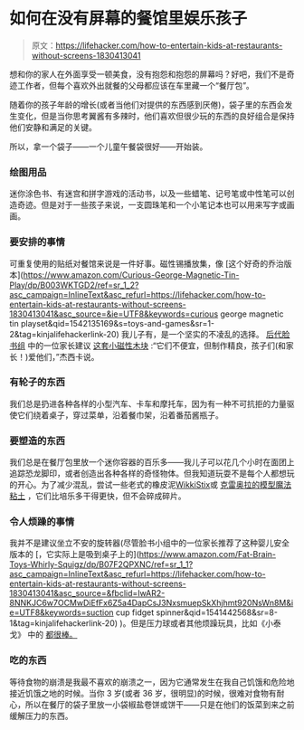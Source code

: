 # 如何在没有屏幕的餐馆里娱乐孩子

> 原文：<https://lifehacker.com/how-to-entertain-kids-at-restaurants-without-screens-1830413041>

想和你的家人在外面享受一顿美食，没有抱怨和抱怨的屏幕吗？好吧，我们不是奇迹工作者，但每个喜欢外出就餐的父母都应该在车里藏一个“餐厅包”。



随着你的孩子年龄的增长(或者当他们对提供的东西感到厌倦)，袋子里的东西会发生变化，但是当你思考翼酱有多辣时，他们喜欢但很少玩的东西的良好组合是保持他们安静和满足的关键。

所以，拿一个袋子——一个儿童午餐袋很好——开始装。

### 绘图用品

迷你涂色书、有迷宫和拼字游戏的活动书，以及一些蜡笔、记号笔或中性笔可以创造奇迹。但是对于一些孩子来说，一支圆珠笔和一个小笔记本也可以用来写字或画画。

### 要安排的事情

可重复使用的贴纸对餐馆来说是一件好事。磁性锡播放集，像 [这个好奇的乔治版本](https://www.amazon.com/Curious-George-Magnetic-Tin-Play/dp/B003WKTGD2/ref=sr_1_2?asc_campaign=InlineText&asc_refurl=https://lifehacker.com/how-to-entertain-kids-at-restaurants-without-screens-1830413041&asc_source=&ie=UTF8&keywords=curious george magnetic tin playset&qid=1542135169&s=toys-and-games&sr=1-2&tag=kinjalifehackerlink-20) 我儿子有，是一个坚实的不凌乱的选择。 [后代脸书组](https://www.facebook.com/groups/2018785615043946/) 中的一位家长建议 [这套小磁性木块](https://www.amazon.com/dp/B018KHA702/ref=cm_sw_r_cp_api_i_XdW3Bb9QA7GPZ?asc_campaign=InlineText&asc_refurl=https://lifehacker.com/how-to-entertain-kids-at-restaurants-without-screens-1830413041&asc_source=&fbclid=IwAR2-QGppC_qIpexi8VCBtdgQA5GSo8ON1d9-MTEd3J1_xVwz3mX1pM7lFRo&tag=kinjalifehackerlink-20) :“它们不便宜，但制作精良，孩子们(和家长！)爱他们，”杰西卡说。

### 有轮子的东西

我们总是扔进各种各样的小型汽车、卡车和摩托车，因为有一种不可抗拒的力量驱使它们绕着桌子，穿过菜单，沿着餐巾架，沿着番茄酱瓶子。

### 要塑造的东西

我们总是在餐厅包里放一个迷你容器的百乐多——我儿子可以花几个小时在面团上追踪恐龙脚印，或者创造出各种各样的奇怪物体。但我知道玩耍不是每个人都想玩的开心。为了减少混乱，尝试一些老式的橡皮泥[WikkiStix](https://www.amazon.com/dp/B0011E2S7C/ref=cm_sw_r_cp_apa_i_UQ53Bb8MEBZZS?asc_campaign=InlineText&asc_refurl=https://lifehacker.com/how-to-entertain-kids-at-restaurants-without-screens-1830413041&asc_source=&fbclid=IwAR1D-BTKq_F6Zf5M95Bj4kxQ9t7POb9VrWGGihCMEv-6p7qxodXayUuhixo&tag=kinjalifehackerlink-20)或 [克雷奥拉的模型魔法粘土](https://shop.crayola.com/modeling-compounds/model-magic-4-oz-pack-assorted-colors-5744.html) ，它们比培乐多干得更快，但不会碎成碎片。

### 令人烦躁的事情

我并不是建议坐立不安的旋转器(尽管脸书小组中的一位家长推荐了这种婴儿安全版本的 [，它实际上是吸到桌子上的](https://www.amazon.com/Fat-Brain-Toys-Whirly-Squigz/dp/B07F2QPXNC/ref=sr_1_1?asc_campaign=InlineText&asc_refurl=https://lifehacker.com/how-to-entertain-kids-at-restaurants-without-screens-1830413041&asc_source=&fbclid=IwAR2-8NNKJC6w7OCMwDiEfFx6Z5a4DapCsJ3NxsmuepSkXhjhmt920NsWn8M&ie=UTF8&keywords=suction cup fidget spinner&qid=1541442568&sr=8-1&tag=kinjalifehackerlink-20) )。但是压力球或者其他烦躁玩具，比如《小泰戈》 中的 [都很棒。](https://www.amazon.com/Set-Tangle-Jr-Original-Fidget/dp/B0756PHY1C/ref=as_at/?_encoding=UTF8&asc_campaign=InlineText&asc_refurl=https://lifehacker.com/how-to-entertain-kids-at-restaurants-without-screens-1830413041&asc_source=&creativeASIN=B0756PHY1C&imprToken=7Mu81sT5qKx9zrPdPCfhGQ&linkCode=w61&refRID=HA459H24F63DHFRNVXSV&slotNum=4&tag=kinjalifehackerlink-20&th=1)

### 吃的东西

等待食物的崩溃是我最不喜欢的崩溃之一，因为它通常发生在我自己饥饿和危险地接近饥饿之地的时候。当你 3 岁(或者 36 岁，很明显)的时候，很难对食物有耐心，所以在餐厅的袋子里放一小袋椒盐卷饼或饼干——只是在他们的饭菜到来之前缓解压力的东西。